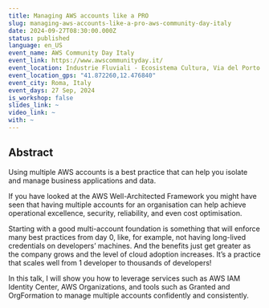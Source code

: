 ```yaml
---
title: Managing AWS accounts like a PRO
slug: managing-aws-accounts-like-a-pro-aws-community-day-italy
date: 2024-09-27T08:30:00.000Z
status: published
language: en_US
event_name: AWS Community Day Italy
event_link: https://www.awscommunityday.it/
event_location: Industrie Fluviali - Ecosistema Cultura, Via del Porto Fluviale 35 - Roma
event_location_gps: "41.872260,12.476840"
event_city: Roma, Italy
event_days: 27 Sep, 2024
is_workshop: false
slides_link: ~
video_link: ~
with: ~
---
```


## Abstract

Using multiple AWS accounts is a best practice that can help you isolate and manage business applications and data.

If you have looked at the AWS Well-Architected Framework you might have seen that having multiple accounts for an organisation can help achieve operational excellence, security, reliability, and even cost optimisation.

Starting with a good multi-account foundation is something that will enforce many best practices from day 0, like, for example, not having long-lived credentials on developers’ machines. And the benefits just get greater as the company grows and the level of cloud adoption increases. It’s a practice that scales well from 1 developer to thousands of developers!

In this talk, I will show you how to leverage services such as AWS IAM Identity Center, AWS Organizations, and tools such as Granted and OrgFormation to manage multiple accounts confidently and consistently.